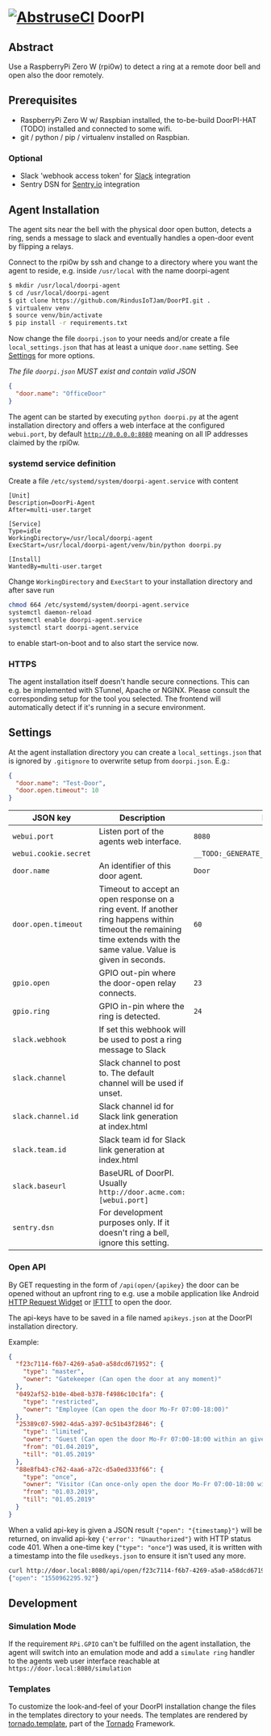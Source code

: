# [![AbstruseCI](http://iot.rindus.de:6499/badge/3)](http://iot.rindus.de:6499/repo/3) DoorPI

## Abstract

Use a RaspberryPi Zero W (rpi0w) to detect a ring at a remote door 
bell and open also the door remotely. 

## Prerequisites

- RaspberryPi Zero W w/ Raspbian installed, the to-be-build
  DoorPI-HAT (TODO) installed and connected to some wifi.
- git / python / pip / virtualenv installed on Raspbian.

### Optional

- Slack 'webhook access token' for [Slack](https://slack.com) integration
- Sentry DSN for [Sentry.io](https://sentry.io) integration

## Agent Installation

The agent sits near the bell with the physical door open button, 
detects a ring, sends a message to slack and eventually handles
a open-door event by flipping a relays.

Connect to the rpi0w by ssh and change to a directory where
you want the agent to reside, e.g. inside `/usr/local` with
the name doorpi-agent

```Bash
$ mkdir /usr/local/doorpi-agent
$ cd /usr/local/doorpi-agent
$ git clone https://github.com/RindusIoTJam/DoorPI.git .
$ virtualenv venv
$ source venv/bin/activate
$ pip install -r requirements.txt
```

Now change the file `doorpi.json` to your needs and/or create a file
`local_settings.json` that has at least a unique `door.name` setting. 
See [Settings](../../../dooropener-Rpi0-#Settings) for more options.

_The file `doorpi.json` MUST exist and contain valid JSON_

```JSON
{
  "door.name": "OfficeDoor"
}
```

The agent can be started by executing `python doorpi.py` at the agent
installation directory and offers a web interface at the configured 
`webui.port`, by default [`http://0.0.0.0:8080`](http://0.0.0.0:8080)
meaning on all IP addresses claimed by the rpi0w.

### systemd service definition

Create a file `/etc/systemd/system/doorpi-agent.service` with content

```Properties
[Unit]
Description=DoorPi-Agent
After=multi-user.target

[Service]
Type=idle
WorkingDirectory=/usr/local/doorpi-agent
ExecStart=/usr/local/doorpi-agent/venv/bin/python doorpi.py

[Install]
WantedBy=multi-user.target
```

Change `WorkingDirectory` and `ExecStart` to your installation directory
and after save run

```Bash
chmod 664 /etc/systemd/system/doorpi-agent.service
systemctl daemon-reload
systemctl enable doorpi-agent.service
systemctl start doorpi-agent.service
```

to enable start-on-boot and to also start the service now.

### HTTPS
 
The agent installation itself doesn't handle secure connections. This can
e.g. be implemented with STunnel, Apache or NGINX. Please consult the 
corresponding setup for the tool you selected. The frontend will automatically
detect if it's running in a secure environment.

## Settings

At the agent installation directory you can create a `local_settings.json`
that is ignored by `.gitignore` to overwrite setup from `doorpi.json`. 
E.g.:

```JSON
{
  "door.name": "Test-Door",
  "door.open.timeout": 10
}
```

| JSON key        | Description |Default |
| --------------- | ----------- | ------ |
| `webui.port`    | Listen port of the agents web interface. | `8080` |
| `webui.cookie.secret` | | `__TODO:_GENERATE_YOUR_OWN_RANDOM_VALUE__` |
| `door.name`     | An identifier of this door agent. | `Door` |
| `door.open.timeout` | Timeout to accept an open response on a ring event. If another ring happens within timeout the remaining time extends with the same value. Value is given in seconds.| `60` |
| `gpio.open`     | GPIO out-pin where the door-open relay connects. | `23` |
| `gpio.ring`     | GPIO in-pin where the ring is detected. | `24` |
| `slack.webhook` | If set this webhook will be used to post a ring message to Slack | |
| `slack.channel` | Slack channel to post to. The default channel will be used if unset. | |
| `slack.channel.id` | Slack channel id for Slack link generation at index.html | |
| `slack.team.id` | Slack team id for Slack link generation at index.html | |
| `slack.baseurl` | BaseURL of DoorPI. Usually `http://door.acme.com:[webui.port]` | |
| `sentry.dsn` | For development purposes only. If it doesn't ring a bell, ignore this setting. ||

### Open API

By GET requesting in the form of `/api(open/{apikey}` the door can be opened 
without an upfront ring to e.g. use a mobile application like Android
[HTTP Request Widget](https://play.google.com/store/apps/details?id=com.idlegandalf.httprequestwidget&hl=en)
or [IFTTT](https://ifttt.com/) to open the door.

The api-keys have to be saved in a file named `apikeys.json` at the DoorPI
installation directory.

Example:
```JSON
{
  "f23c7114-f6b7-4269-a5a0-a58dcd671952": {
    "type": "master",
    "owner": "Gatekeeper (Can open the door at any moment)"
  },
  "0492af52-b10e-4be8-b378-f4986c10c1fa": {
    "type": "restricted",
    "owner": "Employee (Can open the door Mo-Fr 07:00-18:00)"
  },
  "25389c07-5902-4da5-a397-0c51b43f2846": {
    "type": "limited",
    "owner": "Guest (Can open the door Mo-Fr 07:00-18:00 within an given date range)",
    "from": "01.04.2019",
    "till": "01.05.2019"
  },
  "88e8fb43-c762-4aa6-a72c-d5a0ed333f66": {
    "type": "once",
    "owner": "Visitor (Can once-only open the door Mo-Fr 07:00-18:00 within an given date range)",
    "from": "01.03.2019",
    "till": "01.05.2019"
  }
}
```

When a valid api-key is given a JSON result `{"open": "{timestamp}"}` will be returned,
on invalid api-key `{'error': "Unauthorized"}` with HTTP status code 401. When a one-time
key (`"type": "once"`) was used, it is written with a timestamp into the file `usedkeys.json`
to ensure it isn't used any more.

```Bash
curl http://door.local:8080/api/open/f23c7114-f6b7-4269-a5a0-a58dcd671952
{"open": "1550962295.92"}
```

## Development

### Simulation Mode

If the requirement `RPi.GPIO` can't be fulfilled on the agent installation,
the agent will switch into an emulation mode and add a `simulate ring` handler
to the agents web user interface reachable at `https://door.local:8080/simulation`

### Templates

To customize the look-and-feel of your DoorPI installation change the 
files in the templates directory to your needs. The templates are 
rendered by [tornado.template](http://www.tornadoweb.org/en/stable/template.html#),
part of the [Tornado](http://www.tornadoweb.org/en/stable/index.html)
Framework.
